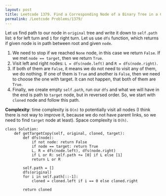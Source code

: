 ```yaml
---
layout: post
title: Leetcode 1379. Find a Corresponding Node of a Binary Tree in a Clone of That Tree
permalink: /Leetcode Problems/1379/
---
```


Let us find path to our node in `original` tree and write it down to `self.path` list: `0` for left turn and `1` for right turn. Let us use `dfs` function, which returns if given node is in path between root and given `node`.
1. We need to stop if we reached `None` node, in this case we return `False`. If we met `node == target`, then we return `True`.
2. Visit left and right nodes: `L = dfs(node.left)` and `R = dfs(node.right)`. 
3. If both of them are `False`, it means we do not need to visit any of them, we do nothing. If one of them is `True` and another is `False`, then we need to choose the one with target. It can not happen, that both of them are `True`.
4. Finally, we create empty `self.path`, run our `dfs` and what we will have in the end is path to `target` node, but in reversed order. So, we start with `cloned` node and follow this path.

**Complexity**: time complexity is `O(n)` to potentially visit all nodes (I think there is not way to improve it, because we do not have parent links, so we need to find `target` node at least). Space complexity is `O(h)`.

```
class Solution:
    def getTargetCopy(self, original, cloned, target):
        def dfs(node):
            if not node: return False
            if node == target: return True
            L, R = dfs(node.left), dfs(node.right)
            if L or R: self.path += [0] if L else [1]
            return L or R
        
        self.path = []
        dfs(original)
        for i in self.path[::-1]:
            cloned = cloned.left if i == 0 else cloned.right
        
        return cloned
```